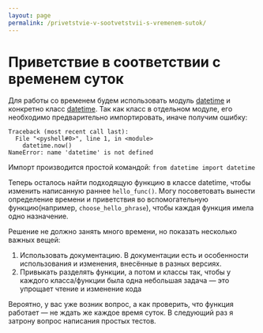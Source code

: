 ```yaml
---
layout: page
permalink: /privetstvie-v-sootvetstvii-s-vremenem-sutok/
---
```

# Приветствие в соответствии с временем суток

Для работы со временем будем использовать модуль [datetime](https://docs.python.org/3/library/datetime.html) и конкретно класс [datetime](https://docs.python.org/3/library/datetime.html#datetime.datetime). 
Так как класс в отдельном модуле, его необходимо предварительно импортировать, иначе получим ошибку:

```
Traceback (most recent call last):
  File "<pyshell#0>", line 1, in <module>
    datetime.now()
NameError: name 'datetime' is not defined
```

Импорт производится простой командой: `from datetime import datetime`

Теперь осталось найти подходящую функцию в классе datetime, чтобы изменить написанную раннее `hello_func()`. 
Могу посоветовать вынести определение времени и приветствия во вспомогательную функцию(например, `choose_hello_phrase`), 
чтобы каждая функция имела одно назначение.

Решение не должно занять много времени, но показать несколько важных вещей:

1. Использовать документацию. В документации есть и особенности использования и изменения, внесённые в разных версиях.
2. Привыкать разделять функции, а потом и классы так, чтобы у каждого класса/функции была одна небольшая задача — это упрощает чтение и изменение кода

Вероятно, у вас уже возник вопрос, а как проверить, что функция работает — не ждать же каждое время суток. В следующий раз я затрону вопрос написания простых тестов.